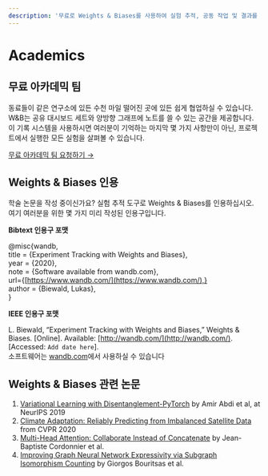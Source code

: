 ```yaml
---
description: '무료로 Weights & Biases를 사용하여 실험 추적, 공동 작업 및 결과를 게시하실 수 있습니다.'
---
```


# Academics

##  **무료 아카데믹 팀**

 동료들이 같은 연구소에 있든 수천 마일 떨어진 곳에 있든 쉽게 협업하실 수 있습니다. W&B는 공유 대시보드 세트와 양방향 그래프에 노트를 쓸 수 있는 공간을 제공합니다. 이 기록 시스템을 사용하시면 여러분이 기억하는 마지막 몇 가지 사항만이 아닌, 프로젝트에서 실행한 모든 실험을 살펴볼 수 있습니다.

[무료 아카데믹 팀 요청하기 →](https://www.wandb.com/academic)​

##  **Weights & Biases 인용**

 학술 논문을 작성 중이신가요? 실험 추적 도구로 Weights & Biases를 인용하십시오. 여기 여러분을 위한 몇 가지 미리 작성된 인용구입니다.

 **Bibtext 인용구 포맷**

@misc{wandb,  
title = {Experiment Tracking with Weights and Biases},  
year = {2020},  
note = {Software available from wandb.com},  
url={[https://www.wandb.com/](https://www.wandb.com/),}  
author = {Biewald, Lukas},  
}

 **IEEE 인용구 포맷**

L. Biewald, “Experiment Tracking with Weights and Biases,” Weights & Biases. \[Online\]. Available: [http://wandb.com/](http://wandb.com/). \[Accessed: `Add date here`\].  
소프트웨어는 [wandb.com](http://wandb.com/)에서 사용하실 수 있습니다

## **Weights & Biases 관련 논문**

1. [Variational Learning with Disentanglement-PyTorch](https://arxiv.org/pdf/1912.05184.pdf) by Amir Abdi et al, at NeurIPS 2019
2. [Climate Adaptation: Reliably Predicting from Imbalanced Satellite Data](https://openaccess.thecvf.com/content_CVPRW_2020/papers/w5/Rawal_Climate_Adaptation_Reliably_Predicting_From_Imbalanced_Satellite_Data_CVPRW_2020_paper.pdf) from CVPR 2020
3. [Multi-Head Attention: Collaborate Instead of Concatenate](https://arxiv.org/pdf/2006.16362.pdf) by Jean-Baptiste Cordonnier et al.
4. [Improving Graph Neural Network Expressivity via Subgraph Isomorphism Counting](https://grlplus.github.io/papers/75.pdf) by Giorgos Bouritsas et al.

